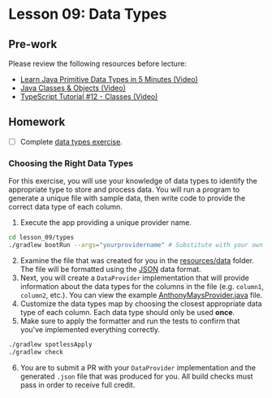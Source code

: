 # Lesson 09: Data Types

## Pre-work

Please review the following resources before lecture:

* [Learn Java Primitive Data Types in 5 Minutes (Video)](https://www.youtube.com/watch?v=cgp5ulbsdJ0)
* [Java Classes & Objects (Video)](https://www.youtube.com/watch?v=IUqKuGNasdM)
* [TypeScript Tutorial #12 - Classes (Video)](https://www.youtube.com/watch?v=OsFwOzr3_sE)

## Homework

- [ ] Complete [data types exercise](#choosing-the-right-data-types).

### Choosing the Right Data Types

For this exercise, you will use your knowledge of data types to identify the appropriate type to store and process data. You will run a program to generate a unique file with sample data, then write code to provide the correct data type of each column.

1. Execute the app providing a unique provider name.

```bash
cd lesson_09/types
./gradlew bootRun --args="yourprovidername" # Substitute with your own value
```
2. Examine the file that was created for you in the [resources/data][resources-folder] folder. The file will be formatted using the [JSON][json-link] data format.
3. Next, you will create a `DataProvider` implementation that will provide information about the data types for the columns in the file (e.g. `column1`, `column2`, etc.). You can view the example [AnthonyMaysProvider.java][example-file] file.
4. Customize the data types map by choosing the closest appropriate data type of each column. Each data type should only be used **once**.
5. Make sure to apply the formatter and run the tests to confirm that you've implemented everything correctly.
```bash
./gradlew spotlessApply
./gradlew check
```
6. You are to submit a PR with your `DataProvider` implementation and the generated `.json` file that was produced for you. All build checks must pass in order to receive full credit.

[json-link]: https://developer.mozilla.org/en-US/docs/Learn/JavaScript/Objects/JSON
[resources-folder]: ./types/types_app/src/main/resources/data/
[example-file]: ./types/types_app/src/main/java/com/codedifferently/lesson9/dataprovider/AnthonyMaysProvider.java
